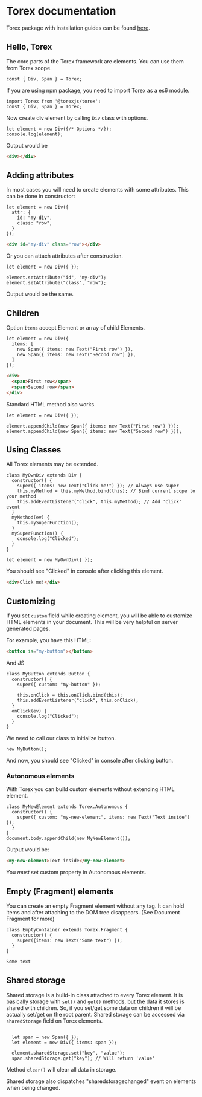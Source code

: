 # Torex documentation

Torex package with installation guides can be found [here](https://github.com/nicoth-in/torex).

## Hello, Torex

The core parts of the Torex framework are elements. You can use them from Torex scope.

```JS
const { Div, Span } = Torex;
```

If you are using npm package, you need to import Torex as a es6 module.

```JS
import Torex from '@torexjs/torex';
const { Div, Span } = Torex;
```

Now create div element by calling `Div` class with options.

```JS
let element = new Div({/* Options */});
console.log(element);
```

Output would be

```HTML
<div></div>
```

## Adding attributes

In most cases you will need to create elements with some attributes.
This can be done in constructor:

```JS
let element = new Div({
  attr: {
    id: "my-div",
    class: "row",
  }
});
```

```HTML
<div id="my-div" class="row"></div>
```

Or you can attach attributes after construction.

```JS
let element = new Div({ });

element.setAttribute("id", "my-div");
element.setAttribute("class", "row");

```

Output would be the same.

## Children

Option `items` accept Element or array of child Elements.

```JS
let element = new Div({
  items: [
    new Span({ items: new Text("First row") }),
    new Span({ items: new Text("Second row") }),
  ]
});
```

```HTML
<div>
  <span>First row</span>
  <span>Second row</span>
</div>
```

Standard HTML method also works.

```JS
let element = new Div({ });

element.appendChild(new Span({ items: new Text("First row") }));
element.appendChild(new Span({ items: new Text("Second row") }));

```

## Using Classes

All Torex elements may be extended.

```JS
class MyOwnDiv extends Div {
  constructor() {
    super({ items: new Text("Click me!") }); // Always use super
    this.myMethod = this.myMethod.bind(this); // Bind current scope to your method
    this.addEventListener("click", this.myMethod); // Add 'click' event
  }
  myMethod(ev) {
    this.mySuperFunction();
  }
  mySuperFunction() {
    console.log("Clicked");
  }
}

let element = new MyOwnDiv({ });
```

You should see "Clicked" in console after clicking this element.

```HTML
<div>Click me!</div>
```

## Customizing

If you set `custom` field while creating element, you will be able to customize HTML elements in your document.
This will be very helpful on server generated pages.

For example, you have this HTML:

```HTML
<button is="my-button"></button>
```

And JS

```JS
class MyButton extends Button {
  constructor() {
    super({ custom: "my-button" });

    this.onClick = this.onClick.bind(this);
    this.addEventListener("click", this.onClick);
  }
  onClick(ev) {
    console.log("Clicked");
  }
}
```

We need to call our class to initialize button.

```JS
new MyButton();
```

And now, you should see "Clicked" in console after clicking button.

### Autonomous elements

With Torex you can build custom elements without extending HTML element.

```JS
class MyNewElement extends Torex.Autonomous {
  constructor() {
    super({ custom: "my-new-element", items: new Text("Text inside") });
  }
}
document.body.appendChild(new MyNewElement());
```

Output would be:

```HTML
<my-new-element>Text inside</my-new-element>
```

You *must* set custom property in Autonomous elements.

## Empty (Fragment) elements

You can create an empty Fragment element without any tag. It can hold items and after attaching to the DOM tree disappears. (See Document Fragment for more)
```JS
class EmptyContainer extends Torex.Fragment {
  constructor() {
    super({items: new Text("Some text") });
  }
}
```
```HTML
Some text
```

## Shared storage

Shared storage is a build-in class attached to every Torex element.
It is basically storage with `set()` and `get()` methods, but the data it stores is shared with children.
So, if you set/get some data on children it will be actually set/get on the root parent.
Shared storage can be accessed via `sharedStorage` field on Torex elements.

```JS

  let span = new Span({ });
  let element = new Div({ items: span });

  element.sharedStorage.set("key", "value");
  span.sharedStorage.get("key"); // Will return 'value'

```

Method `clear()` will clear all data in storage.

Shared storage also dispatches "sharedstoragechanged" event on elements when being changed.
